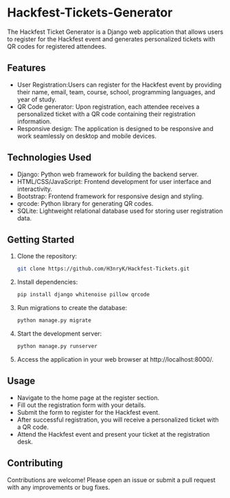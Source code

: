 # Hackfest-Tickets-Generator

The Hackfest Ticket Generator is a Django web application that allows users to register for the Hackfest event and generates personalized tickets with QR codes for registered attendees.

## Features

- User Registration:Users can register for the Hackfest event by providing their name, email, team, course, school, programming languages, and year of study.
- QR Code generator: Upon registration, each attendee receives a personalized ticket with a QR code containing their registration information.
- Responsive design: The application is designed to be responsive and work seamlessly on desktop and mobile devices.

## Technologies Used

- Django: Python web framework for building the backend server.
- HTML/CSS/JavaScript: Frontend development for user interface and interactivity.
- Bootstrap: Frontend framework for responsive design and styling.
- qrcode: Python library for generating QR codes.
- SQLite: Lightweight relational database used for storing user registration data.

## Getting Started

1. Clone the repository:

   ```bash
   git clone https://github.com/H3nryK/Hackfest-Tickets.git

2. Install dependencies:

   ```bash
   pip install django whitenoise pillow qrcode

3. Run migrations to create the database:

   ```bash
   python manage.py migrate

4. Start the development server:

   ```bash
   python manage.py runserver
   
5. Access the application in your web browser at http://localhost:8000/.

## Usage

- Navigate to the home page at the register section.
- Fill out the registration form with your details.
- Submit the form to register for the Hackfest event.
- After successful registration, you will receive a personalized ticket with a QR code.
- Attend the Hackfest event and present your ticket at the registration desk.

## Contributing

Contributions are welcome! Please open an issue or submit a pull request with any improvements or bug fixes.
